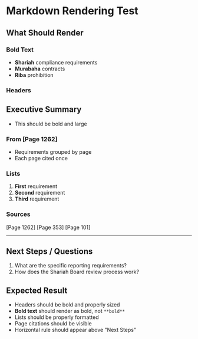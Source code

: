 # Markdown Rendering Test

## What Should Render

### Bold Text
- **Shariah** compliance requirements
- **Murabaha** contracts
- **Riba** prohibition

### Headers
## **Executive Summary**
- This should be bold and large

### **From [Page 1262]**
- Requirements grouped by page
- Each page cited once

### Lists
1. **First** requirement
2. **Second** requirement
3. **Third** requirement

### Sources
[Page 1262] [Page 353] [Page 101]

---

## **Next Steps / Questions**
1. What are the specific reporting requirements?
2. How does the Shariah Board review process work?

## Expected Result
- Headers should be bold and properly sized
- **Bold text** should render as bold, not `**bold**`
- Lists should be properly formatted
- Page citations should be visible
- Horizontal rule should appear above "Next Steps"
